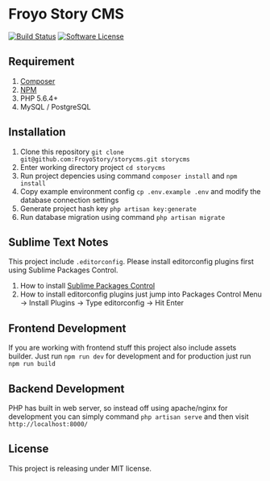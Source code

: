 # Froyo Story CMS

[![Build Status](https://travis-ci.org/FroyoStory/storycms.svg?branch=master)](https://travis-ci.org/FroyoStory/storycms) [![Software License](https://img.shields.io/badge/license-MIT-brightgreen.svg?style=flat)](LICENSE)

## Requirement

1. [Composer](https://getcomposer.org/doc/00-intro.md)
2. [NPM](https://nodejs.org)
3. PHP 5.6.4+
4. MySQL / PostgreSQL

## Installation

1. Clone this repository ```git clone git@github.com:FroyoStory/storycms.git storycms```
2. Enter working directory project ```cd storycms```
3. Run project depencies using command ```composer install``` and ```npm install```
4. Copy example environment config ```cp .env.example .env``` and modify the database connection settings
5. Generate project hash key ```php artisan key:generate```
6. Run database migration using command ```php artisan migrate```

## Sublime Text Notes

This project include ```.editorconfig```. Please install editorconfig plugins first using Sublime Packages Control.

1. How to install [Sublime Packages Control](https://packagecontrol.io/installation)
2. How to install editorconfig plugins just jump into Packages Control Menu -> Install Plugins -> Type editorconfig -> Hit Enter

## Frontend Development

If you are working with frontend stuff this project also include assets builder. Just run ```npm run dev``` for development
and for production just run ```npm run build```

## Backend Development

PHP has built in web server, so instead off using apache/nginx for development you can simply command ```php artisan serve``` and then visit ```http://localhost:8000/```

## License 

This project is releasing under MIT license.
